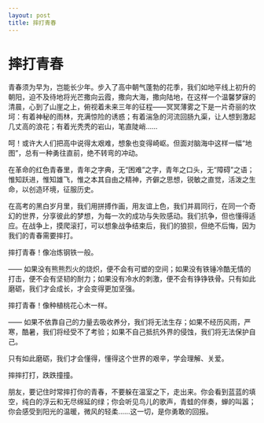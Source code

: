 ```yaml
---
layout: post
title: 摔打青春
---
```


# 摔打青春 #

<p>
    青春须为早为，岂能长少年。步入了高中朝气蓬勃的花季，我们如地平线上初升的朝阳，迫不及待地将光芒撒向云霞，撒向大海，撒向陆地，在这样一个温馨梦寐的清晨，心到了山崖之上，俯视着未来三年的征程——冥冥薄雾之下是一片奇丽的坎坷：有着神秘的雨林，充满惊险的诱惑；有着湍急的河流回肠九渠，让人想到激起几丈高的浪花；有着光秃秃的岩山，笔直陡峭……
</p>

<p>
    呵！或许大人们把高中说得太艰难，想象也变得崎岖。但面对脑海中这样一幅“地图”，总有一种勇往直前，绝不转弯的冲动。
</p>

<p>
    在革命的红色青春里，青年之字典，无“困难”之字，青年之口头，无“障碍”之语；惟知跃进，惟知雄飞，惟之本其自由之精神，齐僻之思想，锐敏之直觉，活泼之生命，以创造环境，征服历史。
</p> 

<p>
    在高考的黑白岁月里，我们用拼搏作画，用友谊上色，我们并肩同行，在同一个奇幻的世界，分享彼此的梦想，为每一次的成功与失败感动。我们抗争，但也懂得适应。在战争上，摸爬滚打，可以想象战争结束后，我们的狼狈，但绝不后悔，因为我们的青春需要摔打。
</p>

<p>
    摔打青春！像冶炼钢铁一般。
</p>

<p>
    —— 如果没有熊熊烈火的烧炽，便不会有可塑的空间；如果没有铁锤冷酷无情的打击，便不会有坚韧的耐力；如果没有冷水的刺激，便不会有铮铮铁骨。只有如此磨砺，我们才会成长，才会变得更加坚强。
</p>

<p>
    摔打青春！像种植桃花心木一样。
</p>

<p>
    —— 如果不依靠自己的力量去吸收养分，我们将无法生存；如果不经历风雨，严寒，酷暑，我们将经受不了考验；如果不自己抵抗外界的侵蚀，我们将无法保护自己。
</p>

<p>
    只有如此磨砺，我们才会懂得，懂得这个世界的艰辛，学会理解、关爱。
</p>

<p>
    摔摔打打，跌跌撞撞。
</p>

<p>
    朋友，要记住时常摔打你的青春，不要躲在温室之下，走出来。你会看到蓝蓝的填空，纯白的浮云和无尽绵延的绿；你会听见鸟儿的歌声，青蛙的伴奏，蝉的叫嚣；你会感受到阳光的温暖，微风的轻柔……这一切，是你勇敢的回报。
</p>    

